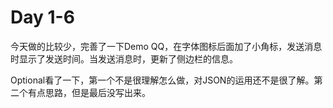 # Day 1-6

今天做的比较少，完善了一下Demo QQ，在字体图标后面加了小角标，发送消息时显示了发送时间。当发送消息时，更新了侧边栏的信息。

Optional看了一下，第一个不是很理解怎么做，对JSON的运用还不是很了解。第二个有点思路，但是最后没写出来。